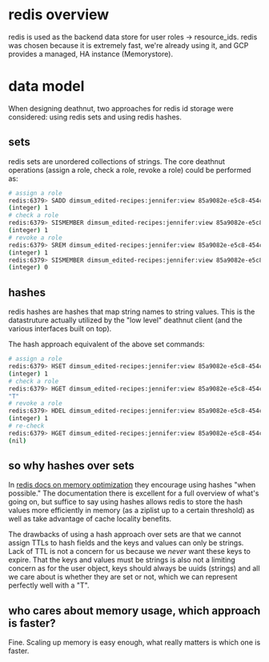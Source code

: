 # redis overview

redis is used as the backend data store for user roles -> resource_ids. redis was chosen because it 
is extremely fast, we're already using it, and GCP provides a managed, HA instance (Memorystore).

# data model

When designing deathnut, two approaches for redis id storage were considered: using redis sets and
using redis hashes.

## sets

redis sets are unordered collections of strings. The core deathnut operations (assign a role, check
a role, revoke a role) could be performed as:

```bash
# assign a role
redis:6379> SADD dimsum_edited-recipes:jennifer:view 85a9082e-e5c8-454c-b020-ac168ce91669
(integer) 1
# check a role
redis:6379> SISMEMBER dimsum_edited-recipes:jennifer:view 85a9082e-e5c8-454c-b020-ac168ce91669
(integer) 1
# revoke a role
redis:6379> SREM dimsum_edited-recipes:jennifer:view 85a9082e-e5c8-454c-b020-ac168ce91669
(integer) 1
redis:6379> SISMEMBER dimsum_edited-recipes:jennifer:view 85a9082e-e5c8-454c-b020-ac168ce91669
(integer) 0
```

## hashes

redis hashes are hashes that map string names to string values. This is the datastruture actually
utilized by the "low level" deathnut client (and the various interfaces built on top).

The hash approach equivalent of the above set commands:

```bash
# assign a role
redis:6379> HSET dimsum_edited-recipes:jennifer:view 85a9082e-e5c8-454c-b020-ac168ce91669 T
(integer) 1
# check a role
redis:6379> HGET dimsum_edited-recipes:jennifer:view 85a9082e-e5c8-454c-b020-ac168ce91669
"T"
# revoke a role
redis:6379> HDEL dimsum_edited-recipes:jennifer:view 85a9082e-e5c8-454c-b020-ac168ce91669
(integer) 1
# re-check
redis:6379> HGET dimsum_edited-recipes:jennifer:view 85a9082e-e5c8-454c-b020-ac168ce91669
(nil)
```

## so why hashes over sets

In [redis docs on memory optimization](https://redis.io/topics/memory-optimization) they encourage
using hashes "when possible." The documentation there is excellent for a full overview of what's
going on, but suffice to say using hashes allows redis to store the hash values more efficiently in
memory (as a ziplist up to a certain threshold) as well as take advantage of cache locality
benefits. 

The drawbacks of using a hash approach over sets are that we cannot assign TTLs to hash fields and
the keys and values can only be strings. Lack of TTL is not a concern for us because we *never*
want these keys to expire. That the keys and values must be strings is also not a limiting concern 
as for the user object, keys should always be uuids (strings) and all we care about is whether they
are set or not, which we can represent perfectly well with a "T".

## who cares about memory usage, which approach is faster?

Fine. Scaling up memory is easy enough, what really matters is which one is faster. 
